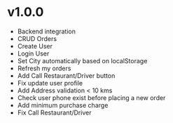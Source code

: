 # v1.0.0
- Backend integration
- CRUD Orders
- Create User
- Login User
- Set City automatically based on localStorage
- Refresh my orders
- Add Call Restaurant/Driver button
- Fix update user profile
- Add Address validation < 10 kms
- Check user phone exist before placing a new order
- Add minimum purchase charge
- Fix Call Restaurant/Driver
